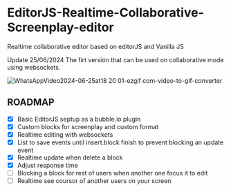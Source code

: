 # EditorJS-Realtime-Collaborative-Screenplay-editor
Realtime collaborative editor based on editorJS and Vanilla JS

Update 25/06/2024
The firt versión that can be used on collaborative mode using websockets.

![WhatsAppVideo2024-06-25at18 20 01-ezgif com-video-to-gif-converter](https://github.com/AlexVFX20032/EditorJS-Realtime-Collaborative-Screenplay-editor/assets/125211979/b9e2750b-1565-48d9-a84e-ef470a4cb295)





## ROADMAP

- [x] Basic EditorJS septup as a bubble.io plugin
- [x] Custom blocks for screenplay and custom format
- [x] Realtime editing with websockets
- [x] List to save events until insert.block finish to prevent blocking an update event
- [x] Realtime update when delete a block
- [x] Adjust response time
- [ ] Blocking a block for rest of users when another one focus it to edit
- [ ] Realtime see coursor of another users on your screen
